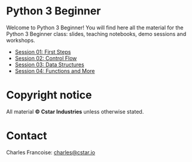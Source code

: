 # Python 3 Beginner

Welcome to Python 3 Beginner! You will find here all the material for the Python 3 Beginner class: slides, teaching notebooks, demo sessions and workshops.

- [Session 01: First Steps](001-First-Steps)
- [Session 02: Control Flow](002-Control-Flow)
- [Session 03: Data Structures](003-Data-Structures)
- [Session 04: Functions and More](004-Functions-And-More)

# Copyright notice

All material **&copy; Cstar Industries** unless otherwise stated.

# Contact

Charles Francoise: [charles@cstar.io](mailto:charles@cstar.io)
